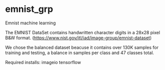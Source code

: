 # emnist_grp
Emnist  machine learning 

The EMNIST DataSet contains handwritten character digits in a 28x28 pixel B&W format.
(https://www.nist.gov/itl/iad/image-group/emnist-dataset)

We chose the balanced dataset beacuse it contains over 130K samples for training and testing,
a balance in samples per class and 47 classes total.

Required installs:
imageio
tensorflow

